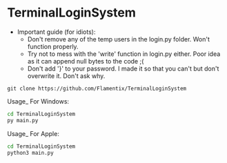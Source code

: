 # TerminalLoginSystem


- Important guide (for idiots):
  - Don't remove any of the temp users in the login.py folder. Won't function properly.
  - Try not to mess with the 'write' function in login.py either. Poor idea as it can append null bytes to the code ;(
  - Don't add '}' to your password. I made it so that you can't but don't overwrite it. Don't ask why.
  
```
git clone https://github.com/Flamentix/TerminalLoginSystem
```



Usage_
For Windows:
```bash
cd TerminalLoginSystem
py main.py
```
Usage_
For Apple:
```bash
cd TerminalLoginSystem
python3 main.py
```

